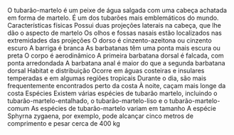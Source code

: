 O tubarão-martelo é um peixe de água salgada com uma cabeça achatada em forma de martelo. É um dos tubarões mais emblemáticos do mundo. Características físicas Possui duas projeções laterais na cabeça, que lhe dão o aspecto de martelo Os olhos e fossas nasais estão localizados nas extremidades das projeções O dorso é cinzento-azeitona ou cinzento escuro A barriga é branca As barbatanas têm uma ponta mais escura ou preta O corpo é aerodinâmico A primeira barbatana dorsal é falcada, com ponta arredondada A barbatana anal é maior do que a segunda barbatana dorsal Habitat e distribuição Ocorre em águas costeiras e insulares temperadas e em algumas regiões tropicais Durante o dia, são mais frequentemente encontrados perto da costa À noite, caçam mais longe da costa Espécies Existem várias espécies de tubarão martelo, incluindo o tubarão-martelo-entalhado, o tubarão-martelo-liso e o tubarão-martelo-comum As espécies de tubarão-martelo variam em tamanho A espécie Sphyrna zygaena, por exemplo, pode alcançar cinco metros de comprimento e pesar cerca de 400 kg
